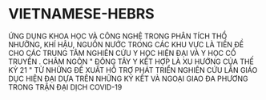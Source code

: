 # VIETNAMESE-HEBRS
ỨNG DỤNG KHOA HỌC VÀ CÔNG NGHỆ TRONG PHÂN TÍCH THỔ NHƯỠNG, KHÍ HẬU, NGUỒN NƯỚC TRONG CÁC  KHU VỰC LÀ TIỀN ĐỀ CHO CÁC TRUNG TÂM NGHIÊN CỨU Y HỌC HIỆN ĐẠI VÀ Y HỌC CỔ TRUYỀN . CHÂM NGÔN  " ĐÔNG TÂY Y KẾT HỢP LÀ XU HƯỚNG CỦA THẾ KỶ 21 " TỪ NHỮNG ĐỀ XUẤT HỖ TRỢ PHÁT TRIỂN NGHIÊN CỨU LẪN GIÁO DỤC HIỆN ĐẠI DỰA TRÊN NHỮNG KÝ KẾT VÀ NGOẠI GIAO ĐA PHƯƠNG TRONG TRẬN ĐẠI DỊCH COVID-19
